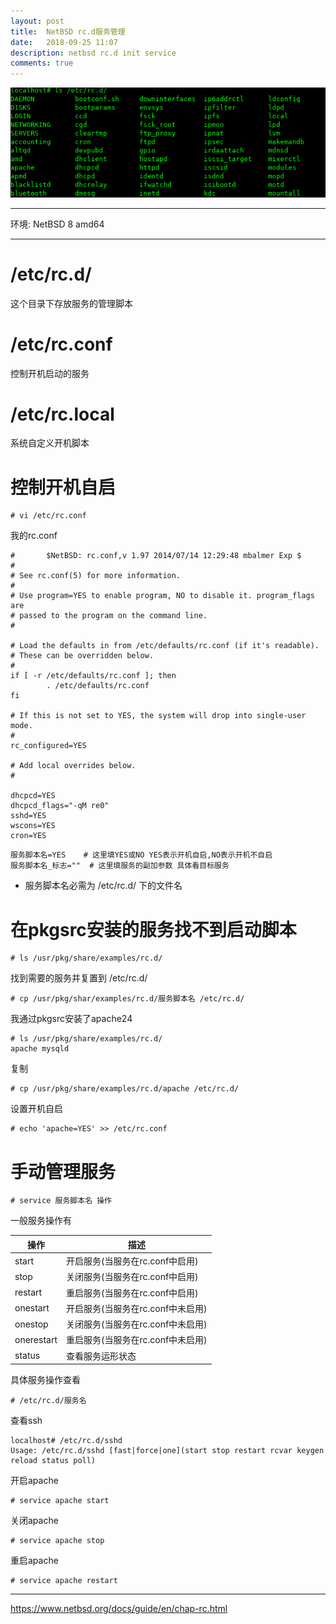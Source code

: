 ```yaml
---
layout: post
title:  NetBSD rc.d服务管理
date:   2018-09-25 11:07
description: netbsd rc.d init service
comments: true
---
```



![netbsdrc.d](https://raw.githubusercontent.com/luhux/images/master/netbsd-rc.d.png)

---------------------------------------------

环境: NetBSD 8 amd64 

---------------------------------------------


# /etc/rc.d/

这个目录下存放服务的管理脚本

# /etc/rc.conf

控制开机启动的服务

# /etc/rc.local

系统自定义开机脚本

# 控制开机自启

```
# vi /etc/rc.conf
```

我的rc.conf
```
#       $NetBSD: rc.conf,v 1.97 2014/07/14 12:29:48 mbalmer Exp $
#
# See rc.conf(5) for more information.
#
# Use program=YES to enable program, NO to disable it. program_flags are
# passed to the program on the command line.
#

# Load the defaults in from /etc/defaults/rc.conf (if it's readable).
# These can be overridden below.
#
if [ -r /etc/defaults/rc.conf ]; then
        . /etc/defaults/rc.conf
fi

# If this is not set to YES, the system will drop into single-user mode.
#
rc_configured=YES

# Add local overrides below.
#

dhcpcd=YES
dhcpcd_flags="-qM re0"
sshd=YES
wscons=YES
cron=YES
```


```
服务脚本名=YES    # 这里填YES或NO YES表示开机自启,NO表示开机不自启
服务脚本名_标志=""  # 这里填服务的副加参数 具体看目标服务
```

* 服务脚本名必需为 /etc/rc.d/ 下的文件名


# 在pkgsrc安装的服务找不到启动脚本

```
# ls /usr/pkg/share/examples/rc.d/
```

找到需要的服务并复置到 /etc/rc.d/

```
# cp /usr/pkg/shar/examples/rc.d/服务脚本名 /etc/rc.d/
```

我通过pkgsrc安装了apache24

```
# ls /usr/pkg/share/examples/rc.d/
apache mysqld
```

复制

```
# cp /usr/pkg/share/examples/rc.d/apache /etc/rc.d/
```

设置开机自启

```
# echo 'apache=YES' >> /etc/rc.conf
```


# 手动管理服务

```
# service 服务脚本名 操作
```

一般服务操作有

|操作 | 描述   |
| ---- | ----- |
|start | 开启服务(当服务在rc.conf中启用) |
|stop  | 关闭服务(当服务在rc.conf中启用) |
|restart| 重启服务(当服务在rc.conf中启用)|
|onestart| 开启服务(当服务在rc.conf中未启用) |
|onestop |  关闭服务(当服务在rc.conf中未启用) |
|onerestart | 重启服务(当服务在rc.conf中未启用)|
|status| 查看服务运形状态 |


具体服务操作查看
```
# /etc/rc.d/服务名
```


查看ssh
```
localhost# /etc/rc.d/sshd
Usage: /etc/rc.d/sshd [fast|force|one](start stop restart rcvar keygen reload status poll)
```



开启apache
```
# service apache start
```
关闭apache
```
# service apache stop
```
重启apache
```
# service apache restart
```


---------------------------

https://www.netbsd.org/docs/guide/en/chap-rc.html

